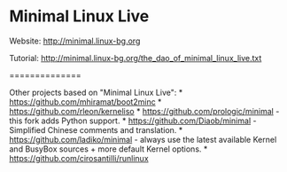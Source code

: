 Minimal Linux Live
=================

Website:  http://minimal.linux-bg.org

Tutorial: http://minimal.linux-bg.org/the_dao_of_minimal_linux_live.txt

==============

Other projects based on "Minimal Linux Live":
	* https://github.com/mhiramat/boot2minc
	* https://github.com/rleon/kerneliso
	* https://github.com/prologic/minimal - this fork adds Python support.
	* https://github.com/Diaob/minimal - Simplified Chinese comments and translation.
	* https://github.com/ladiko/minimal - always use the latest available Kernel and BusyBox sources + more default Kernel options.
	* https://github.com/cirosantilli/runlinux

